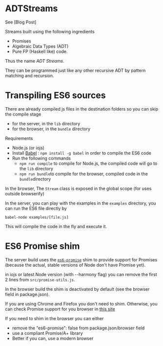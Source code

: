 # ADTStreams

See [Blog Post]

Streams built using the following ingredients

- Promises
- Algebraic Data Types (ADT) 
- Pure FP (Haskell like) code. 

Thus the name *ADT Streams*.

They can be programmed just like any other recursive ADT by pattern matching and recursion.

# Transpiling ES6 sources

There are already compiled js files in the destination folders so you can skip the compile stage

- for the server, in the `lib` directory
- for the browser, in the `bundle` directory


Requirements

- Node.js (or iojs)
- Install [Babel][1] : `npm install -g babel` in order to compile the ES6 code
- Run the following commands
    - `npm run compile` to compile for Node.js, the compiled code will go to the `lib` directory
    - `npm run bundle`to compile for the browser, compiled code in the `bundle`directory

In the browser, The `Stream` class is exposed in the global scope (for uses outside browserify)

In the server, you can play with the examples in the `examples` directory, you can run the ES6 file directly by

`babel-node examples/[file.js]`

This will compile the code in the fly and execute it.

# ES6 Promise shim

The server build uses the [`es6-promise`][2] shim to provide support for Promises (because the actual, stable versions of Node don't have Promise yet).

in iojs or latest Node version (with --harmony flag) you can remove the first 2 lines from `src/promise-utils.js`.

In the browser build the shim is deactivated by default (see the browser field in package.json). 

If you are using Chrome and Firefox you don't need to shim. Otherwise, you can check Promise support for you browser in [this site][3]

If you need to shim in the browser you can either 

- remove the "es6-promise": false from package.json/browser field 
- use a compliant Promise/A+ library
- Better if you can, use a modern browser



[1]: https://babeljs.io/docs/usage/cli/
[2]: https://github.com/jakearchibald/es6-promise
[3]: https://kangax.github.io/compat-table/es6/